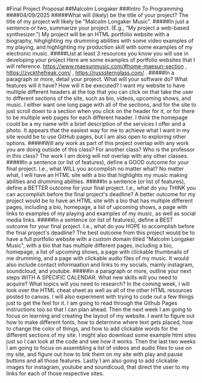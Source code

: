 #Final Project Proposal
##Malcolm Longaker
###Intro To Programming
####04/09/2025
#####What will (likely) be the title of your project?
The title of my project will likely be "Malcolm Longaker Music". 
#####In just a sentence or two, summarize your project. (E.g., "My project a web-based synthesizer.")
My project will be an HTML portfolio website with a biography, hihglighting my drumming abilities with some video examples of my playing, and highlighting my production skill with some examples of my electronic music.
#####List at least 3 resources you know you will use in developing your project
Here are some examples of portfolio websites that I will reference. <https://www.maesunmusic.com/#home-maesun-section> , <https://zyckthefreak.com/> , <https://russsternglass.com/> .
#####In a paragraph or more, detail your project. What will your software do? What features will it have? How will it be executed?
I want my website to have multiple different headers at the top that you can click on that take the user to different sections of the site, such as bio, videos, upcoming shows, and music. I either want one long page with all of the sections, and for the site to just scroll down to a section when you click on the header for it, or for there to be multiple web pages for each different header. I think the homepage could be a my name with a brief description of the services I offer and a photo. It appears that the easiest way for me to achieve what I want in my site would be to use GitHub pages, but I am also open to exploring other options.
#####Will any work as part of this project overlap with any work you are doing outside of this class? For another class? Who is the professor in this class?
The work I am doing will not overlap with any other classes.
#####In a sentence (or list of features), define a GOOD outcome for your final project. I.e., what WILL you accomplish no matter what?
No matter what, I will have an HTML site with a bio that highlights my music making abilities and drumming abilities.
#####In a sentence (or list of features), define a BETTER outcome for your final project. I.e., what do you THINK you can accomplish before the final project's deadline?
A better outcome for my project would be to have an HTML site with a bio that has multiple different pages, including a bio, homepage, a list of upcoming shows, a page with links to examples of my playing and examples of my music, as well as social media links.
#####In a sentence (or list of features), define a BEST outcome for your final project. I.e., what do you HOPE to accomplish before the final project's deadline?
The best outcome from this project would be to have a full portfolio website with a custom domain titled "Malcolm Longaker Music", with a bio that has multiple different pages, including a bio, homepage, a list of upcoming shows, a page with clickable thumbnails of me drumming, and a page with clickable audio files of my music. It would also include contact informaation and links to my socials, mainly instagram, soundcloud, and youtube.
#####In a paragraph or more, outline your next steps WITH A SPECIFIC CALENDAR. What new skills will you need to acquire? What topics will you need to research?
In the coming week, I will look over the HTML cheat sheet as well as all of the other HTML resources posted to canvas. I will also experiment with trying to code out a few things just to get the feel for it. I am going to read through the Github Pages instructions too so that I can plan ahead. Then the next week I am going to focus on learning and creating the layout of my website. I want to figure out how to make different fonts, how to determine where text gets placed, how to change the color of things, and how to add clickable words for the different sections of my site. I might also download some example html sites just so I can look at the code and see how it works. Then the last two weeks I am going to focus on assembling a list of videos and audio files to use on my site, and figure out how to link them on my site with play and pause buttons and all those features. Lastly I am also going to add clickable images for instagram, youtube and soundlcoud, that direct the user to my links for each of those respective sites.